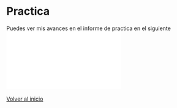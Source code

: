 # Practica
Puedes ver mis avances en el informe de practica en el siguiente ![enlace](main.pdf)

[Volver al inicio](https://fabimath.github.io/inicio/)
